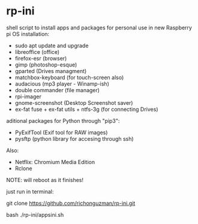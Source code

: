 # rp-ini
shell script to install apps and packages for personal use in new Raspberry pi OS installation: 

- sudo apt update and upgrade
- libreoffice (office)
- firefox-esr (browser)
- gimp (photoshop-esque)
- gparted (Drives managment)
- matchbox-keyboard (for touch-screen also)
- audacious (mp3 player - Winamp-ish)
- double commander (file manager)
- rpi-imager
- gnome-screenshot (Desktop Screenshot saver)
- ex-fat fuse + ex-fat utils + ntfs-3g (for connecting Drives)

aditional packages for Python through "pip3":
- PyExifTool (Exif tool for RAW images)
- pysftp (python library for accesing through ssh)

Also:
- Netflix: Chromium Media Edition
- Rclone


NOTE: will reboot as it finishes!


just run in terminal:

git clone https://github.com/richonguzman/rp-ini.git

bash ./rp-ini/appsini.sh
